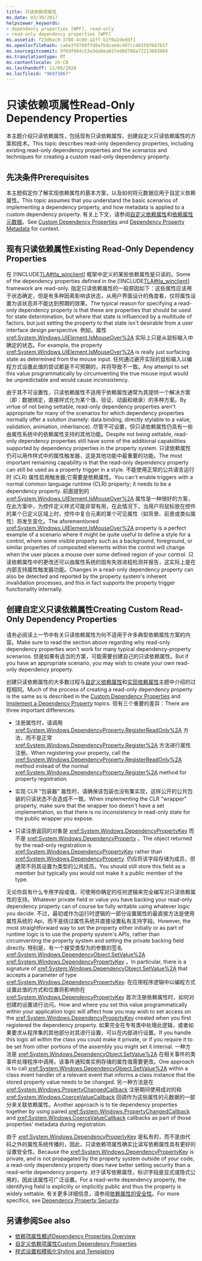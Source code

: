 ```yaml
---
title: 只读依赖项属性
ms.date: 03/30/2017
helpviewer_keywords:
- dependency properties [WPF], read-only
- read-only dependency properties [WPF]
ms.assetid: f23d6ec9-3780-4c09-a2ff-b2f0a2deddf1
ms.openlocfilehash: cabe3f0789ffd0efbdcae8c497cc483f8f667b57
ms.sourcegitcommit: 9f6df084c53a3da0ea657ed0d708a72213683084
ms.translationtype: MT
ms.contentlocale: zh-CN
ms.lasthandoff: 12/09/2020
ms.locfileid: "96973867"
---
```

# <a name="read-only-dependency-properties"></a><span data-ttu-id="bb233-102">只读依赖项属性</span><span class="sxs-lookup"><span data-stu-id="bb233-102">Read-Only Dependency Properties</span></span>
<span data-ttu-id="bb233-103">本主题介绍只读依赖属性，包括现有只读依赖属性、创建自定义只读依赖属性的方案和技术。</span><span class="sxs-lookup"><span data-stu-id="bb233-103">This topic describes read-only dependency properties, including existing read-only dependency properties and the scenarios and techniques for creating a custom read-only dependency property.</span></span>  

<a name="prerequisites"></a>
## <a name="prerequisites"></a><span data-ttu-id="bb233-104">先决条件</span><span class="sxs-lookup"><span data-stu-id="bb233-104">Prerequisites</span></span>  
 <span data-ttu-id="bb233-105">本主题假定你了解实现依赖属性的基本方案，以及如何将元数据应用于自定义依赖属性。</span><span class="sxs-lookup"><span data-stu-id="bb233-105">This topic assumes that you understand the basic scenarios of implementing a dependency property, and how metadata is applied to a custom dependency property.</span></span> <span data-ttu-id="bb233-106">有关上下文，请参阅[自定义依赖属性](custom-dependency-properties.md)和[依赖属性元数据](dependency-property-metadata.md)。</span><span class="sxs-lookup"><span data-stu-id="bb233-106">See [Custom Dependency Properties](custom-dependency-properties.md) and [Dependency Property Metadata](dependency-property-metadata.md) for context.</span></span>  
  
<a name="existing"></a>
## <a name="existing-read-only-dependency-properties"></a><span data-ttu-id="bb233-107">现有只读依赖属性</span><span class="sxs-lookup"><span data-stu-id="bb233-107">Existing Read-Only Dependency Properties</span></span>  
 <span data-ttu-id="bb233-108">在 [!INCLUDE[TLA#tla_winclient](../../../includes/tlasharptla-winclient-md.md)] 框架中定义的某些依赖属性是只读的。</span><span class="sxs-lookup"><span data-stu-id="bb233-108">Some of the dependency properties defined in the [!INCLUDE[TLA#tla_winclient](../../../includes/tlasharptla-winclient-md.md)] framework are read-only.</span></span> <span data-ttu-id="bb233-109">指定只读依赖属性的一般原因如下：这些属性应该用于状态确定，但是有多种因素影响该状态，从用户界面设计的角度看，仅将属性设置为该状态并不能达到预期的效果。</span><span class="sxs-lookup"><span data-stu-id="bb233-109">The typical reason for specifying a read-only dependency property is that these are properties that should be used for state determination, but where that state is influenced by a multitude of factors, but just setting the property to that state isn't desirable from a user interface design perspective.</span></span> <span data-ttu-id="bb233-110">例如，属性 <xref:System.Windows.UIElement.IsMouseOver%2A> 实际上只是从鼠标输入中确定的状态。</span><span class="sxs-lookup"><span data-stu-id="bb233-110">For example, the property <xref:System.Windows.UIElement.IsMouseOver%2A> is really just surfacing state as determined from the mouse input.</span></span> <span data-ttu-id="bb233-111">任何通过避开实际的鼠标输入以编程方式设置此值的尝试都是不可预期的，并将导致不一致。</span><span class="sxs-lookup"><span data-stu-id="bb233-111">Any attempt to set this value programmatically by circumventing the true mouse input would be unpredictable and would cause inconsistency.</span></span>  
  
 <span data-ttu-id="bb233-112">由于其不可设置性，只读依赖属性不适用于依赖属性通常为其提供一个解决方案（即：数据绑定，直接样式化为某个值、验证、动画和继承）的多种方案。</span><span class="sxs-lookup"><span data-stu-id="bb233-112">By virtue of not being settable, read-only dependency properties aren't appropriate for many of the scenarios for which dependency properties normally offer a solution (namely: data binding, directly stylable to a value, validation, animation, inheritance).</span></span> <span data-ttu-id="bb233-113">尽管不可设置，但只读依赖属性仍具有一些由属性系统中的依赖属性支持的其他功能。</span><span class="sxs-lookup"><span data-stu-id="bb233-113">Despite not being settable, read-only dependency properties still have some of the additional capabilities supported by dependency properties in the property system.</span></span> <span data-ttu-id="bb233-114">只读依赖属性仍可以用作样式中的属性触发器，这是其他功能中最重要的功能。</span><span class="sxs-lookup"><span data-stu-id="bb233-114">The most important remaining capability is that the read-only dependency property can still be used as a property trigger in a style.</span></span> <span data-ttu-id="bb233-115">不能使用正常的公共语言运行时 (CLR) 属性启用触发器;它需要是依赖属性。</span><span class="sxs-lookup"><span data-stu-id="bb233-115">You can't enable triggers with a normal common language runtime (CLR) property; it needs to be a dependency property.</span></span> <span data-ttu-id="bb233-116">前面提到的 <xref:System.Windows.UIElement.IsMouseOver%2A> 属性是一种很好的方案，在此方案中，为控件定义样式可能非常有用，在此情况下，当用户将鼠标放在控件的某个已定义区域上时，控件中复合元素的某个可见属性（如背景、前景或类似属性）将发生变化。</span><span class="sxs-lookup"><span data-stu-id="bb233-116">The aforementioned <xref:System.Windows.UIElement.IsMouseOver%2A> property is a perfect example of a scenario where it might be quite useful to define a style for a control, where some visible property such as a background, foreground, or similar properties of composited elements within the control will change when the user places a mouse over some defined region of your control.</span></span> <span data-ttu-id="bb233-117">只读依赖属性中的更改还可以由属性系统的固有失效进程检测并报告，这实际上是在内部支持属性触发器功能。</span><span class="sxs-lookup"><span data-stu-id="bb233-117">Changes in a read-only dependency property can also be detected and reported by the property system's inherent invalidation processes, and this in fact supports the property trigger functionality internally.</span></span>  
  
<a name="new"></a>
## <a name="creating-custom-read-only-dependency-properties"></a><span data-ttu-id="bb233-118">创建自定义只读依赖属性</span><span class="sxs-lookup"><span data-stu-id="bb233-118">Creating Custom Read-Only Dependency Properties</span></span>  
 <span data-ttu-id="bb233-119">请务必阅读上一节中有关只读依赖属性为何不适用于许多典型依赖属性方案的内容。</span><span class="sxs-lookup"><span data-stu-id="bb233-119">Make sure to read the section above regarding why read-only dependency properties won't work for many typical dependency-property scenarios.</span></span> <span data-ttu-id="bb233-120">但是如果有适当的方案，可能需要创建自己的只读依赖属性。</span><span class="sxs-lookup"><span data-stu-id="bb233-120">But if you have an appropriate scenario, you may wish to create your own read-only dependency property.</span></span>  
  
 <span data-ttu-id="bb233-121">创建只读依赖属性的大多数过程与[自定义依赖属性](custom-dependency-properties.md)和[实现依赖属性](how-to-implement-a-dependency-property.md)主题中介绍的过程相同。</span><span class="sxs-lookup"><span data-stu-id="bb233-121">Much of the process of creating a read-only dependency property is the same as is described in the [Custom Dependency Properties](custom-dependency-properties.md) and [Implement a Dependency Property](how-to-implement-a-dependency-property.md) topics.</span></span> <span data-ttu-id="bb233-122">但有三个重要的差异：</span><span class="sxs-lookup"><span data-stu-id="bb233-122">There are three important differences:</span></span>  
  
- <span data-ttu-id="bb233-123">注册属性时，请调用 <xref:System.Windows.DependencyProperty.RegisterReadOnly%2A> 方法，而不是正常 <xref:System.Windows.DependencyProperty.Register%2A> 方法进行属性注册。</span><span class="sxs-lookup"><span data-stu-id="bb233-123">When registering your property, call the <xref:System.Windows.DependencyProperty.RegisterReadOnly%2A> method instead of the normal <xref:System.Windows.DependencyProperty.Register%2A> method for property registration.</span></span>  
  
- <span data-ttu-id="bb233-124">实现 CLR "包装器" 属性时，请确保该包装也没有集实现，这样公开的公共包装的只读状态不会造成不一致。</span><span class="sxs-lookup"><span data-stu-id="bb233-124">When implementing the CLR "wrapper" property, make sure that the wrapper too doesn't have a set implementation, so that there is no inconsistency in read-only state for the public wrapper you expose.</span></span>  
  
- <span data-ttu-id="bb233-125">只读注册返回的对象是 <xref:System.Windows.DependencyPropertyKey> 而不是 <xref:System.Windows.DependencyProperty> 。</span><span class="sxs-lookup"><span data-stu-id="bb233-125">The object returned by the read-only registration is <xref:System.Windows.DependencyPropertyKey> rather than <xref:System.Windows.DependencyProperty>.</span></span> <span data-ttu-id="bb233-126">仍应将该字段存储为成员，但通常不将其设置为类型的公共成员。</span><span class="sxs-lookup"><span data-stu-id="bb233-126">You should still store this field as a member but typically you would not make it a public member of the type.</span></span>  
  
 <span data-ttu-id="bb233-127">无论你具有什么专用字段或值，可使用你确定的任何逻辑来完全编写对只读依赖属性的支持。</span><span class="sxs-lookup"><span data-stu-id="bb233-127">Whatever private field or value you have backing your read-only dependency property can of course be fully writable using whatever logic you decide.</span></span> <span data-ttu-id="bb233-128">不过，最初或作为运行时逻辑的一部分设置属性的最直接方法是使用属性系统的 Api，而不是绕过属性系统并直接设置私有支持字段。</span><span class="sxs-lookup"><span data-stu-id="bb233-128">However, the most straightforward way to set the property either initially or as part of runtime logic is to use the property system's APIs, rather than circumventing the property system and setting the private backing field directly.</span></span> <span data-ttu-id="bb233-129">特别是，有一个接受类型为的参数的签名 <xref:System.Windows.DependencyObject.SetValue%2A> <xref:System.Windows.DependencyPropertyKey> 。</span><span class="sxs-lookup"><span data-stu-id="bb233-129">In particular, there is a signature of <xref:System.Windows.DependencyObject.SetValue%2A> that accepts a parameter of type <xref:System.Windows.DependencyPropertyKey>.</span></span> <span data-ttu-id="bb233-130">在应用程序逻辑中以编程方式设置此值的方式和位置将影响你在 <xref:System.Windows.DependencyPropertyKey> 首次注册依赖属性时，如何对创建的设置进行访问。</span><span class="sxs-lookup"><span data-stu-id="bb233-130">How and where you set this value programmatically within your application logic will affect how you may wish to set access on the <xref:System.Windows.DependencyPropertyKey> created when you first registered the dependency property.</span></span> <span data-ttu-id="bb233-131">如果完全在专有类中处理此逻辑，或者如果要求从程序集的其他部分对其进行设置，可以在内部进行设置。</span><span class="sxs-lookup"><span data-stu-id="bb233-131">If you handle this logic all within the class you could make it private, or if you require it to be set from other portions of the assembly you might set it internal.</span></span> <span data-ttu-id="bb233-132">一种方法是 <xref:System.Windows.DependencyObject.SetValue%2A> 在相关事件的类事件处理程序中调用，该事件通知类实例存储的属性值需要更改。</span><span class="sxs-lookup"><span data-stu-id="bb233-132">One approach is to call <xref:System.Windows.DependencyObject.SetValue%2A> within a class event handler of a relevant event that informs a class instance that the stored property value needs to be changed.</span></span> <span data-ttu-id="bb233-133">另一种方法是在 <xref:System.Windows.PropertyChangedCallback> 注册期间使用成对的和 <xref:System.Windows.CoerceValueCallback> 回调作为这些属性的元数据的一部分来关联依赖属性。</span><span class="sxs-lookup"><span data-stu-id="bb233-133">Another approach is to tie dependency properties together by using paired <xref:System.Windows.PropertyChangedCallback> and <xref:System.Windows.CoerceValueCallback> callbacks as part of those properties' metadata during registration.</span></span>  
  
 <span data-ttu-id="bb233-134">由于 <xref:System.Windows.DependencyPropertyKey> 是私有的，而不是由代码之外的属性系统传播的，因此，只读依赖项属性确实比读写依赖属性具有更好的设置安全性。</span><span class="sxs-lookup"><span data-stu-id="bb233-134">Because the <xref:System.Windows.DependencyPropertyKey> is private, and is not propagated by the property system outside of your code, a read-only dependency property does have better setting security than a read-write dependency property.</span></span> <span data-ttu-id="bb233-135">对于读写依赖属性，标识字段是显式或隐式公用的，因此该属性可广泛设置。</span><span class="sxs-lookup"><span data-stu-id="bb233-135">For a read-write dependency property, the identifying field is explicitly or implicitly public and thus the property is widely settable.</span></span> <span data-ttu-id="bb233-136">有关更多详细信息，请参阅[依赖属性的安全性](dependency-property-security.md)。</span><span class="sxs-lookup"><span data-stu-id="bb233-136">For more specifics, see [Dependency Property Security](dependency-property-security.md).</span></span>  
  
## <a name="see-also"></a><span data-ttu-id="bb233-137">另请参阅</span><span class="sxs-lookup"><span data-stu-id="bb233-137">See also</span></span>

- [<span data-ttu-id="bb233-138">依赖项属性概述</span><span class="sxs-lookup"><span data-stu-id="bb233-138">Dependency Properties Overview</span></span>](dependency-properties-overview.md)
- [<span data-ttu-id="bb233-139">自定义依赖项属性</span><span class="sxs-lookup"><span data-stu-id="bb233-139">Custom Dependency Properties</span></span>](custom-dependency-properties.md)
- [<span data-ttu-id="bb233-140">样式设置和模板化</span><span class="sxs-lookup"><span data-stu-id="bb233-140">Styling and Templating</span></span>](/dotnet/desktop-wpf/fundamentals/styles-templates-overview)
